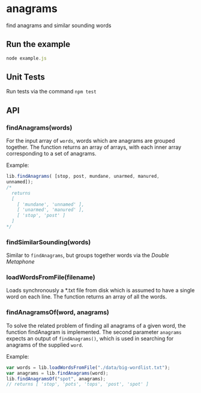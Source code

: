 # anagrams
find anagrams and similar sounding words

## Run the example

```js
node example.js
```

## Unit Tests

Run tests via the command `npm test`

## API

### findAnagrams(words)
For the input array of `words`, words which are anagrams are grouped together. The function returns an array of arrays, with each inner array corresponding to a set of anagrams.

Example:
```js
lib.findAnagrams( [stop, post, mundane, unarmed, manured,
unnamed]);
/*
  returns  
  [
    [ 'mundane', 'unnamed' ],
    [ 'unarmed', 'manured' ],
    [ 'stop', 'post' ]
  ]
*/
```

### findSimilarSounding(words)
Similar to `findAnagrams`, but groups together words via the *Double Metaphone*

### loadWordsFromFile(filename)
Loads synchronously a \*.txt file from disk which is assumed to have a single word on each line. The function returns an array of all the words.

### findAnagramsOf(word, anagrams)
To solve the related problem of finding all anagrams of a given word, the
function findAnagram is implemented. The second parameter `anagrams` expects
an output of `findAnagrams()`, which is used in searching for anagrams of the
supplied `word`.

Example:
```js
var words = lib.loadWordsFromFile("./data/big-wordlist.txt");
var anagrams = lib.findAnagrams(word);
lib.findAnagramsOf("spot", anagrams);
// returns [ 'stop', 'pots', 'tops', 'post', 'spot' ]
```
